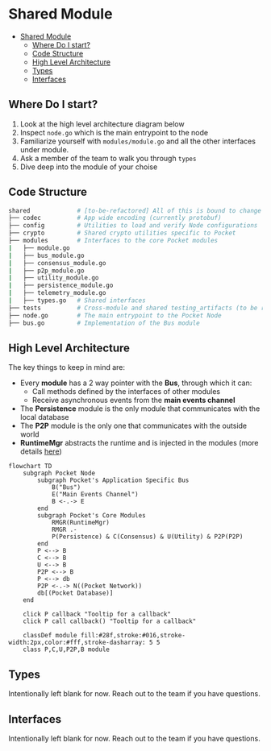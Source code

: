 # Shared Module

- [Shared Module](#shared-module)
  - [Where Do I start?](#where-do-i-start)
  - [Code Structure](#code-structure)
  - [High Level Architecture](#high-level-architecture)
  - [Types](#types)
  - [Interfaces](#interfaces)

## Where Do I start?

1. Look at the high level architecture diagram below
2. Inspect `node.go` which is the main entrypoint to the node
3. Familiarize yourself with `modules/module.go` and all the other interfaces under module.
4. Ask a member of the team to walk you through `types`
5. Dive deep into the module of your choise

## Code Structure

```bash
shared             # [to-be-refactored] All of this is bound to change
├── codec          # App wide encoding (currently protobuf)
├── config         # Utilities to load and verify Node configurations
├── crypto         # Shared crypto utilities specific to Pocket
├── modules        # Interfaces to the core Pocket modules
|   ├── module.go
|   ├── bus_module.go
|   ├── consensus_module.go
|   ├── p2p_module.go
|   ├── utility_module.go
|   ├── persistence_module.go
|   ├── telemetry_module.go
|   ├── types.go   # Shared interfaces
├── tests          # Cross-module and shared testing_artifacts (to be refactored to make testing more modular)
├── node.go        # The main entrypoint to the Pocket Node
├── bus.go         # Implementation of the Bus module
```

## High Level Architecture

The key things to keep in mind are:

- Every **module** has a 2 way pointer with the **Bus**, through which it can:
  - Call methods defined by the interfaces of other modules
  - Receive asynchronous events from the **main events channel**
- The **Persistence** module is the only module that communicates with the local database
- The **P2P** module is the only one that communicates with the outside world
- **RuntimeMgr** abstracts the runtime and is injected in the modules (more details [here](../runtime/docs/README.md))

<!-- Though this flowchart could be made more explicit, it was implemented in mermaid to follow the Visualisation-As-Code paradigm and make it easier to maintain and upkeep. -->

```mermaid
flowchart TD
    subgraph Pocket Node
        subgraph Pocket's Application Specific Bus
            B("Bus")
            E("Main Events Channel")
            B <-.-> E
        end
        subgraph Pocket's Core Modules
            RMGR(RuntimeMgr)
            RMGR .-
            P(Persistence) & C(Consensus) & U(Utility) & P2P(P2P)
        end
        P <--> B
        C <--> B
        U <--> B
        P2P <--> B
        P <--> db
        P2P <-.-> N((Pocket Network))
        db[(Pocket Database)]
    end

    click P callback "Tooltip for a callback"
    click P call callback() "Tooltip for a callback"

    classDef module fill:#28f,stroke:#016,stroke-width:2px,color:#fff,stroke-dasharray: 5 5
    class P,C,U,P2P,B module
```

## Types

Intentionally left blank for now. Reach out to the team if you have questions.

## Interfaces

Intentionally left blank for now. Reach out to the team if you have questions.

<!-- GITHUB_WIKI: shared/readme -->
